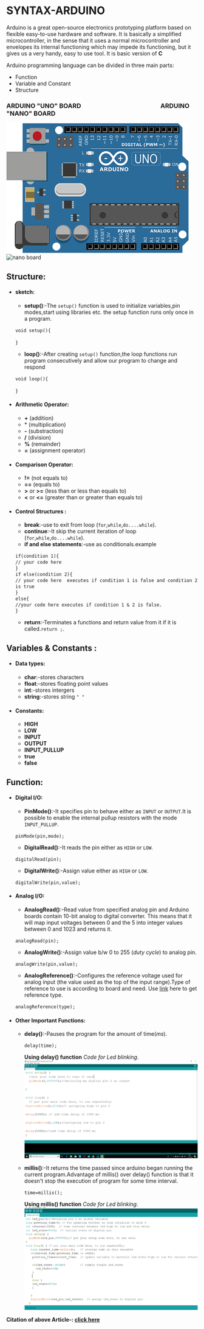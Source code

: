# SYNTAX-ARDUINO
Arduino is a great open-source electronics prototyping platform based on flexible easy-to-use hardware and software. It is basically a simplified microcontroller, in the sense that it uses a normal microcontroller and envelopes its internal functioning which may impede its functioning, but it gives us a very handy, easy to use tool.
It is basic version of **C**



Arduino programming language can be divided in three main parts:
* Function
* Variable and Constant
* Structure


### ARDUINO "UNO" BOARD &nbsp; &nbsp; &nbsp; &nbsp; &nbsp; &nbsp; &nbsp; &nbsp; &nbsp; &nbsp; &nbsp; &nbsp;&nbsp; &nbsp; &nbsp; &nbsp; &nbsp; &nbsp; &nbsp; &nbsp; &nbsp; &nbsp; &nbsp; &nbsp; &nbsp; &nbsp; &nbsp; ARDUINO "NANO" BOARD


![image uno arduino board](https://raw.githubusercontent.com/Vanu1/syntax-arduino/master/arduino3.png) ![nano board](https://www.behind-the-scenes.co.za/wp-content/uploads/arduino-nano-v3-basic-pinout.jpg)

 


<!--![nano board](https://www.behind-the-scenes.co.za/wp-content/uploads/arduino-nano-v3-basic-pinout.jpg)-->


## Structure:
* #### sketch:
  * **setup()**:-The `setup()` function is used to initialize variables,pin modes,start using libraries etc. the setup function runs only once in a program.
  ```
  void setup(){
  
  }
  ```
  * **loop()**:-After creating `setup()` function,the loop functions run program consecutively and allow our program to change and respond
  ```
  void loop(){
  
  }
  ```

* #### Arithmetic Operator:
  * **+** (addition)
  *  \* (multiplication)
  * **-** (substraction)
  * **/** (division)
  * **%** (remainder)
  * **=** (assignment operator)
* #### Comparison Operator:
  * **!=** (not equals to)
  * **==** (equals to)
  * **>** or **>=** (less than or less than equals to)
  * **<** or **<=** (greater than or greater than equals to)
* #### Control Structures :
  * **break**:-use to exit from loop (`for`,`while`,`do....while`).
  * **continue**:-It skip the current iteration of loop (`for`,`while`,`do....while`).
  * **if and else statements**:-use as conditionals.example
  ```
  if(condition 1){
  // your code here
  }
  if else(condition 2){
  // your code here  executes if condition 1 is false and condition 2 is true
  }
  else{
  //your code here executes if condition 1 & 2 is false.
  }
  ```
  * **return**:-Terminates a functions and return value from it if it is called.`return ;`.


## Variables & Constants :
* #### Data types:
  * **char**:-stores characters 
  * **float**:-stores floating point values 
  * **int**:-stores intergers
  * **string**:-stores string `" "`
  
* #### Constants:
  * **HIGH**
  * **LOW**
  * **INPUT**
  * **OUTPUT**
  * **INPUT_PULLUP**
  * **true**
  * **false**
  
  
  
## Function:
* #### Digital I/O:
  * **PinMode()**:-It specifies pin to behave either as `INPUT` or `OUTPUT`.It is possible to enable the internal pullup resistors with the mode `INPUT_PULLUP`.
  
  ```
  pinMode(pin,mode);
  ```
  * **DigitalRead()**:-It reads the pin either as `HIGH` or `LOW`.
  
  ```
  digitalRead(pin);
  ```
  * **DigitalWrite()**:-Assign value either as `HIGH` or `LOW`.
  ```
  digitalWrite(pin,value);
  ```
 * #### Analog I/O:
   * **AnalogRead()**:-Read value from specified analog pin and Arduino boards contain 10-bit analog to digital converter. This means that it  will map input voltages between 0 and the 5 into integer values between 0 and 1023 and returns it.
   ```
   analogRead(pin);  
   ```
   * **AnalogWrite()**:-Assign value b/w 0 to 255 (*duty cycle*) to analog pin.
   ```
   analogWrite(pin,value);
   ```
   * **AnalogReference()**:-Configures the reference voltage used for analog input (the value used as the top of the input range).Type of reference to use is according to board and need. Use [link](https://www.arduino.cc/reference/en/language/functions/analog-io/analogreference/) here to get reference type.
   ```
   analogReference(type);
   ```
 * #### Other Important Functions:
   * **delay()**:-Pauses the program for the amount of time(*ms*).
	 ```
	 delay(time);
	 ```
	 **Using delay() function** *Code for Led blinking*.
	 ![](https://raw.githubusercontent.com/Vanu1/syntax-arduino/master/2020-04-13.png)
	 
	 
   * **millis()**:-It returns the time passed since arduino began running the current program.Advantage of millis() over delay()          	function is that it doesn't stop the execution of program for some time interval.
	 ```
	 time=millis();
	 ```
	 **Using millis() function** *Code for Led blinking*.
       ![](https://raw.githubusercontent.com/Vanu1/syntax-arduino/master/capture3.PNG)



  
  
**Citation of above Article-:  [click here](https://www.arduino.cc/reference/en/)** 
  
  
  
  
   
   
